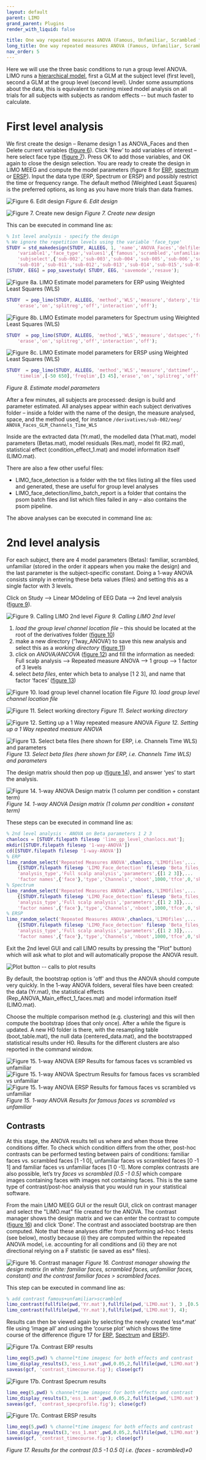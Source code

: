 ```yaml
---
layout: default
parent: LIMO
grand_parent: Plugins
render_with_liquid: false

title: One way repeated measures ANOVA (Famous, Unfamiliar, Scrambled faces as conditions)
long_title: One way repeated measures ANOVA (Famous, Unfamiliar, Scrambled faces as conditions)
nav_order: 5
---
```

Here we will use the three basic conditions to run a group level ANOVA. LIMO runs a [hierarchical model](https://raw.githubusercontent.com/LIMO-EEG-Toolbox/limo_meeg/master/resources/2016_SanDiego_StatisticalanalysisofEEGdata.pdf), first a GLM at the subject level (first level), second a GLM at the group level (second level). Under some assumptions about the data, this is equivalent to running mixed model analysis on all trials for all subjects with subjects as random effects -- but much faster to calculate. 

# First level analysis
We first create the design – Rename design 1 as ANOVA_Faces and then Delete current variables ([figure 6](https://raw.githubusercontent.com/LIMO-EEG-Toolbox/limo_meeg/master/resources/images/6.jpg)). Click ‘New’ to add variables of interest – here select face type ([figure 7](https://raw.githubusercontent.com/LIMO-EEG-Toolbox/limo_meeg/master/resources/images/7.jpg)). Press OK to add those variables, and OK again to close the design selection. You are ready to create the design in LIMO MEEG and compute the model parameters (figure 8 for [ERP](https://raw.githubusercontent.com/LIMO-EEG-Toolbox/limo_meeg/master/resources/images/8a.jpg), [spectrum](https://raw.githubusercontent.com/LIMO-EEG-Toolbox/limo_meeg/master/resources/images/8b.jpg) or [ERSP](https://raw.githubusercontent.com/LIMO-EEG-Toolbox/limo_meeg/master/resources/images/8c.jpg)). Input the data type (ERP, Spectrum or ERSP) and possibly restrict the time or frequency range. The default method (Weighted Least Squares) is the preferred options, as long as you have more trials than data frames. 

![Figure 6. Edit design](https://raw.githubusercontent.com/LIMO-EEG-Toolbox/limo_meeg/master/resources/images/6.jpg) 
_Figure 6. Edit design_  

![Figure 7. Create new design](https://raw.githubusercontent.com/LIMO-EEG-Toolbox/limo_meeg/master/resources/images/7.jpg) 
_Figure 7. Create new design_

This can be executed in command line as:
``` matlab
% 1st level analysis - specify the design
% We ignore the repetition levels using the variable 'face_type'
STUDY = std_makedesign(STUDY, ALLEEG, 1, 'name','ANOVA_Faces','delfiles','off','defaultdesign','off',...
    'variable1','face_type','values1',{'famous','scrambled','unfamiliar'},'vartype1','categorical',...
    'subjselect',{'sub-002','sub-003','sub-004','sub-005','sub-006','sub-007','sub-008','sub-009',...
    'sub-010','sub-011','sub-012','sub-013','sub-014','sub-015','sub-016','sub-017','sub-018','sub-019'});
[STUDY, EEG] = pop_savestudy( STUDY, EEG, 'savemode','resave');
```

![Figure 8a. LIMO Estimate model parameters for ERP using Weighted Least Squares (WLS)](https://raw.githubusercontent.com/LIMO-EEG-Toolbox/limo_meeg/master/resources/images/8a.jpg) 
``` matlab
STUDY  = pop_limo(STUDY, ALLEEG, 'method','WLS','measure','daterp','timelim',[-50 650],...
    'erase','on','splitreg','off','interaction','off');
```  

![Figure 8b. LIMO Estimate model parameters for Spectrum using Weighted Least Squares (WLS)](https://raw.githubusercontent.com/LIMO-EEG-Toolbox/limo_meeg/master/resources/images/8b.jpg) 
``` matlab
STUDY  = pop_limo(STUDY, ALLEEG, 'method','WLS','measure','datspec','freqlim',[3 45],...
    'erase','on','splitreg','off','interaction','off');
```  

![Figure 8c. LIMO Estimate model parameters for ERSP using Weighted Least Squares (WLS)](https://raw.githubusercontent.com/LIMO-EEG-Toolbox/limo_meeg/master/resources/images/8c.jpg) 
``` matlab
STUDY  = pop_limo(STUDY, ALLEEG, 'method','WLS','measure','dattimef',...
    'timelim',[-50 650],'freqlim',[3 45],'erase','on','splitreg','off','interaction','off');
```
_Figure 8. Estimate model parameters_  

After a few minutes, all subjects are processed: design is build and parameter estimated. All analyses appear within each subject derivatives folder – inside a folder with the name of the design, the measure analysed, space, and the method used, for instance
`/derivatives/sub-002/eeg/ ANOVA_Faces_GLM_Channels_Time_WLS`

Inside are the extracted data (Yr.mat), the modelled data (Yhat.mat), model parameters (Betas.mat), model residuals (Res.mat), model fit (R2.mat), statistical effect (condition_effect_1.mat) and model information itself (LIMO.mat).  

There are also a few other useful files: 
-	LIMO_face_detection is a folder with the txt files listing all the files used and generated, these are useful for group level analyses
-	LIMO_face_detection/limo_batch_report is a folder that contains the psom batch files and list which files failed in any – also contains the psom pipeline.  

The above analyses can be executed in command line as:  

# 2nd level analysis

For each subject, there are 4 model parameters (Betas): familiar, scrambled, unfamiliar (stored in the order it appears when you make the design) and the last parameter is the subject-specific constant. Doing a 1-way ANOVA consists simply in entering these beta values (files) and setting this as a single factor with 3 levels.  

Click on Study --> Linear MOdeling of EEG Data --> 2nd level analysis ([figure 9](https://raw.githubusercontent.com/LIMO-EEG-Toolbox/limo_meeg/master/resources/images/9.jpg)).

![Figure 9. Calling LIMO 2nd level](https://raw.githubusercontent.com/LIMO-EEG-Toolbox/limo_meeg/master/resources/images/9.jpg) 
_Figure 9. Calling LIMO 2nd level_  

1. *load the group level channel location file* – this should be located at the root of the derivatives folder ([figure 10](https://raw.githubusercontent.com/LIMO-EEG-Toolbox/limo_meeg/master/resources/images/10.jpg))
2. make a new directory (‘1way_ANOVA’) to save this new analysis and select this as a *working directory* ([figure 11](https://raw.githubusercontent.com/LIMO-EEG-Toolbox/limo_meeg/master/resources/images/11.jpg)) 
3. click on *ANOVA/ANCOVA* ([figure 12](https://raw.githubusercontent.com/LIMO-EEG-Toolbox/limo_meeg/master/resources/images/12.jpg)) and fill the information as needed: Full scalp analysis --> Repeated measure ANOVA --> 1 group --> 1 factor of 3 levels 
4. select *beta files*, enter which beta to analyse [1 2 3], and name that factor ‘faces’ ([figure 13](https://raw.githubusercontent.com/LIMO-EEG-Toolbox/limo_meeg/master/resources/images/13.jpg))  

![Figure 10. load group level channel location file](https://raw.githubusercontent.com/LIMO-EEG-Toolbox/limo_meeg/master/resources/images/10.jpg) 
_Figure 10. load group level channel location file_ 

![Figure 11. Select working directory](https://raw.githubusercontent.com/LIMO-EEG-Toolbox/limo_meeg/master/resources/images/11.jpg) 
_Figure 11. Select working directory_ 

![Figure 12. Setting up a 1 Way repeated measure ANOVA](https://raw.githubusercontent.com/LIMO-EEG-Toolbox/limo_meeg/master/resources/images/12.jpg) 
_Figure 12. Setting up a 1 Way repeated measure ANOVA_ 

![Figure 13. Select beta files (here shown for ERP, i.e. Channels Time WLS) and parameters](https://raw.githubusercontent.com/LIMO-EEG-Toolbox/limo_meeg/master/resources/images/13.jpg) 
_Figure 13. Select beta files (here shown for ERP, i.e. Channels Time WLS) and parameters_ 

The design matrix should then pop up ([figure 14](https://raw.githubusercontent.com/LIMO-EEG-Toolbox/limo_meeg/master/resources/images/14.jpg)), and answer ‘yes’ to start the analysis.

![Figure 14. 1-way ANOVA Design matrix (1 column per condition + constant term)](https://raw.githubusercontent.com/LIMO-EEG-Toolbox/limo_meeg/master/resources/images/14.jpg) 
_Figure 14. 1-way ANOVA Design matrix (1 column per condition + constant term)_ 

These steps can be executed in command line as:  
```matlab
% 2nd level analysis - ANOVA on Beta parameters 1 2 3
chanlocs = [STUDY.filepath filesep 'limo_gp_level_chanlocs.mat'];
mkdir([STUDY.filepath filesep '1-way-ANOVA'])
cd([STUDY.filepath filesep '1-way-ANOVA'])
% ERP
limo_random_select('Repeated Measures ANOVA',chanlocs,'LIMOfiles',...
    {[STUDY.filepath filesep 'LIMO_Face_detection' filesep 'Beta_files_ANOVA_Faces_GLM_Channels_Time_WLS.txt']},...
    'analysis_type','Full scalp analysis','parameters',{[1 2 3]},...
    'factor names',{'face'},'type','Channels','nboot',1000,'tfce',0,'skip design check','yes');
% Spectrum
limo_random_select('Repeated Measures ANOVA',chanlocs,'LIMOfiles',...
    {[STUDY.filepath filesep 'LIMO_Face_detection' filesep 'Beta_files_ANOVA_Faces_GLM_Channels_Frequency_WLS.txt']},...
    'analysis_type','Full scalp analysis','parameters',{[1 2 3]},...
    'factor names',{'face'},'type','Channels','nboot',1000,'tfce',0,'skip design check','yes');
% ERSP
limo_random_select('Repeated Measures ANOVA',chanlocs,'LIMOfiles',...
    {[STUDY.filepath filesep 'LIMO_Face_detection' filesep 'Beta_files_ANOVA_Faces_GLM_Channels_Time-Frequency_WLS.txt']},...
    'analysis_type','Full scalp analysis','parameters',{[1 2 3]},...
    'factor names',{'face'},'type','Channels','nboot',1000,'tfce',0,'skip design check','yes');
```

Exit the 2nd level GUI and call LIMO results by pressing the "Plot" button) which will ask what to plot and will automatically propose the ANOVA result.

![Plot button -- calls to plot results](https://raw.githubusercontent.com/LIMO-EEG-Toolbox/limo_meeg/master/resources/images/pre15.jpg) 

By default, the bootstrap option is 'off' and thus the ANOVA should compute very quickly. In the 1-way ANOVA folders, several files have been created: the data (Yr.mat), the statistical effects (Rep_ANOVA_Main_effect_1_faces.mat) and model information itself (LIMO.mat).

Choose the multiple comparison method (e.g. clustering) and this will then compute the bootstrap (does that only once). After a while the figure is updated. A new H0 folder is there, with the resampling table (boot_table.mat), the null data (centered_data.mat), and the bootstrapped statistical results under H0. Results for the different clusters are also reported in the command window. 

![Figure 15. 1-way ANOVA ERP Results for famous faces vs scrambled vs unfamiliar](https://raw.githubusercontent.com/LIMO-EEG-Toolbox/limo_meeg/master/resources/images/15a.jpg) 
![Figure 15. 1-way ANOVA Spectrum Results for famous faces vs scrambled vs unfamiliar](https://raw.githubusercontent.com/LIMO-EEG-Toolbox/limo_meeg/master/resources/images/15b.jpg) 
![Figure 15. 1-way ANOVA ERSP Results for famous faces vs scrambled vs unfamiliar](https://raw.githubusercontent.com/LIMO-EEG-Toolbox/limo_meeg/master/resources/images/15c.jpg) 
_Figure 15. 1-way ANOVA Results for famous faces vs scrambled vs unfamiliar_

## Contrasts

At this stage, the ANOVA results tell us where and when those three conditions differ. To check which condition differs from the other, post-hoc contrasts can be performed testing between pairs of conditions: familiar faces vs. scrambled faces [1 -1 0], unfamiliar faces vs scrambled faces [0 -1 1] and familiar faces vs unfamiliar faces [1 0 -1]. More complex contrasts are also possible, let’s try *faces vs scrambled [0.5 -1 0.5]* which compare images containing faces with images not containing faces. This is the same type of contrast/post-hoc analysis that you would run in your statistical software.

From the main LIMO MEEG GUI or the result GUI, click on contrast manager and select the "LIMO.mat" file created for the ANOVA. The contrast manager shows the design matrix and we can enter the contrast to compute ([figure 16](https://raw.githubusercontent.com/LIMO-EEG-Toolbox/limo_meeg/master/resources/images/16.jpg)) and click ‘Done’. The contrast and associated bootstrap are then computed. Note that these analyses differ from performing ad-hoc t-tests (see below), mostly because (i) they are computed within the repeated ANOVA model, i.e. accounting for all conditions and (ii) they are not directional relying on a F statistic (ie saved as ess* files).

![Figure 16. Contrast manager ](https://raw.githubusercontent.com/LIMO-EEG-Toolbox/limo_meeg/master/resources/images/16.jpg) 
_Figure 16. Contrast manager showing the design matrix (in white: familiar faces, scrambled faces, unfamiliar faces, constant) and the contrast familiar faces > scrambled faces._  

This step can be executed in command line as:  

```matlab
% add contrast famous+unfamiliar>scrambled
limo_contrast(fullfile(pwd,'Yr.mat'),fullfile(pwd,'LIMO.mat'), 3 ,[0.5 -1 0.5]); % compute a new contrast
limo_contrast(fullfile(pwd,'Yr.mat'),fullfile(pwd,'LIMO.mat'), 4);               % do the bootstrap of the last contrast
```  

Results can then be viewed again by selecting the newly created ‘ess*.mat’ file using ‘image all’ and using the ‘course plot’ which shows the time course of the difference (figure 17 for [ERP](https://raw.githubusercontent.com/LIMO-EEG-Toolbox/limo_meeg/master/resources/images/17a.jpg), [Spectrum](https://raw.githubusercontent.com/LIMO-EEG-Toolbox/limo_meeg/master/resources/images/17b.jpg) and [ERSP](https://raw.githubusercontent.com/LIMO-EEG-Toolbox/limo_meeg/master/resources/images/17c.jpg)).  

![Figure 17a. Contrast ERP results ](https://raw.githubusercontent.com/LIMO-EEG-Toolbox/limo_meeg/master/resources/images/17a.jpg) 
```matlab
limo_eeg(5,pwd) % channel*time imagesc for both effects and contrast
limo_display_results(3,'ess_1.mat',pwd,0.05,2,fullfile(pwd,'LIMO.mat'),0,'channels',49); % course plot
saveas(gcf, 'contrast_timecourse.fig'); close(gcf)
```
![Figure 17b. Contrast Specrum results ](https://raw.githubusercontent.com/LIMO-EEG-Toolbox/limo_meeg/master/resources/images/17b.jpg) 
```matlab
limo_eeg(5,pwd) % channel*time imagesc for both effects and contrast
limo_display_results(3,'ess_1.mat',pwd,0.05,2,fullfile(pwd,'LIMO.mat'),0,'channels',49); % course plot
saveas(gcf, 'contrast_specprofile.fig'); close(gcf)
```

![Figure 17c. Contrast ERSP results ](https://raw.githubusercontent.com/LIMO-EEG-Toolbox/limo_meeg/master/resources/images/17c.jpg) 
```matlab
limo_eeg(5,pwd) % channel*time imagesc for both effects and contrast
limo_display_results(3,'ess_1.mat',pwd,0.05,2,fullfile(pwd,'LIMO.mat'),0,'channels',49); % course plot
saveas(gcf, 'contrast_timecourse.fig'); close(gcf)
```
_Figure 17. Results for the contrast [0.5 -1 0.5 0] i.e. (faces - scrambled)≠0_ 

